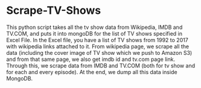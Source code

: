 # Scrape-TV-Shows
This python script takes all the tv show data from Wikipedia, IMDB and TV.COM, and puts it into mongoDB for the list of TV shows specified in Excel File. In the Excel file, you have a list of TV shows from 1992 to 2017 with wikipedia links attached to it. From wikipedia page, we scrape all the data (including the cover image of TV show which we push to Amazon S3) and from that same page, we also get imdb id and tv.com page link. Through this, we scrape data from IMDB and TV.COM (both for tv show and for each and every episode). At the end, we dump all this data inside MongoDB.
